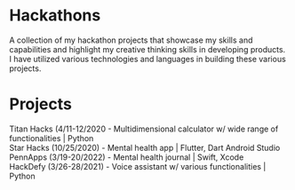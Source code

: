 # Hackathons
A collection of my hackathon projects that showcase my skills and capabilities and highlight my creative thinking skills in developing products. I have utilized various technologies and languages in building these various projects.

# Projects
Titan Hacks (4/11-12/2020 - Multidimensional calculator w/ wide range of functionalities | Python <br>
Star Hacks (10/25/2020) - Mental health app | Flutter, Dart Android Studio <br>
PennApps (3/19-20/2022) - Mental health journal | Swift, Xcode <br>
HackDefy (3/26-28/2021) - Voice assistant w/ various functionalities | Python <br>
